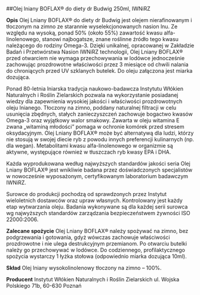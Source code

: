 ##Olej lniany BOFLAX® do diety dr Budwig 250ml, IWNiRZ

**Opis** Olej Lniany BOFLAX® do diety dr Budwig jest olejem nierafinowanym i tłoczonym na zimno ze starannie wyselekcjonowanych nasion lnu. Ze względu na wysoką, ponad 50% (około 55%) zawartość kwasu alfa-linolenowego, stanowi najbogatsze, znane roślinne źródło tego kwasu należącego do rodziny Omega-3.
Dzięki unikalnej, opracowanej w Zakładzie Badań i Przetwórstwa Nasion IWNiRZ technologii, Olej Lniany BOFLAX® przed otwarciem nie wymaga przechowywania w lodówce jednocześnie zachowując prozdrowotne właściwości przez 3 miesiące od chwili nalania do chroniących przed UV szklanych butelek. Do oleju załączona jest miarka dozująca.

Ponad 80-letnia lniarska tradycja naukowo-badawcza Instytutu Włókien Naturalnych i Roślin Zielarskich pozwala na wykorzystanie posiadanej wiedzy dla zapewnienia wysokiej jakości i właściwości prozdrowotnych oleju lnianego. Tłoczony na zimno, poddany naturalnej filtracji w celu usunięcia zbędnych, stałych zanieczyszczeń zachowuje bogactwo kwasów Omega-3 oraz wyjątkowy walor smakowy. Zawarta w oleju witamina E zwana „witaminą młodości” pomaga w ochronie komórek przed stresem oksydacyjnym.
Olej Lniany BOFLAX® może być alternatywą dla ludzi, którzy nie stosują w swojej diecie ryb z powodu innych preferencji kulinarnych (np. dla wegan). Metabolitami kwasu alfa-linolenowego w organizmie są aktywne, występujące również w tłuszczach ryb kwasy EPA i DHA.

Każda wyprodukowana według najwyższych standardów jakości seria Olej Lniany BOFLAX® jest wnikliwie badana przez doświadczonych specjalistów w nowocześnie wyposażonym, certyfikowanym laboratorium badawczym IWNiRZ.

Surowce do produkcji pochodzą od sprawdzonych przez Instytut wieloletnich dostawców oraz upraw własnych. Kontrolowany jest każdy etap wytwarzania oleju. Badania wykonywane są dla każdej serii surowca wg najwyższych standardów zarządzania bezpieczeństwem żywności ISO 22000:2006.

**Zalecane spożycie** Olej Lniany BOFLAX® należy spożywać na zimno, bez podgrzewania i gotowania, gdyż wówczas zachowuje właściwości prozdrowotne i nie ulega destrukcyjnym przemianom. Po otwarciu butelki należy go przechowywać w lodówce. Do codziennego, profilaktycznego spożycia wystarczy 1 łyżka stołowa (odpowiednio miarka dozująca 10ml).

**Skład** Olej lniany wysokolinolenowy tłoczony na zimno – 100%.

**Producent** Instytut Włókien Naturalnych i Roślin Zielarskich
ul. Wojska Polskiego 71b, 60-630 Poznań

